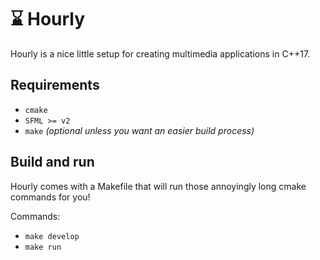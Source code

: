 # ⌛ Hourly

Hourly is a nice little setup for creating multimedia applications in C++17.

## Requirements

* `cmake`
* `SFML >= v2`
* `make` _(optional unless you want an easier build process)_

## Build and run

Hourly comes with a Makefile that will run those annoyingly long cmake commands for you!

Commands:
  * `make develop`
  * `make run`
